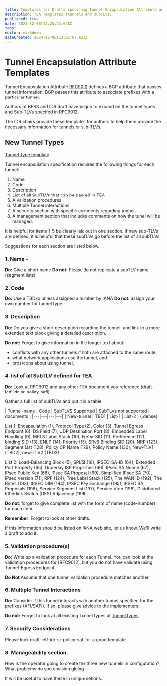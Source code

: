 ```yaml
---
title: Templates for Drafts specifing Tunnel Encapsulation Attribute additions (new Tunnels or SubTLVs ) 
description: TEA Templates (tunnels and subTLVs)  
published: true
date: 2024-12-06T13:25:23.648Z
tags: 
editor: markdown
dateCreated: 2024-12-06T13:02:07.632Z
---
```


# Tunnel Encapsulation Attribute Templates 

Tunnel Encapsulation Attribute [RFC9012](https://datatracker.ietf.org/doc/rfc9012/)
defines a BGP attribute that passes tunnel information. 
BGP passes this attribute to associate prefixes with a 
particular tunnel.  

Authors of BESS and IDR draft have begun to expand on the 
tunnel types and Sub-TLVs specifed in [RFC9012](https://datatracker.ietf.org/doc/rfc9012/).  

The IDR chairs provide these templates for authors to 
help them provide the necessary information for tunnels or 
sub-TLVs. 

## New Tunnel Types 
[Tunnel-type template](https://wiki.ietf.org/e/en/group/idr/TEA-templates/Tunnel)

Tunnel encapsulation specification requires the following things for each tunnel: 
1. Name
2. Code 
3. Description 
4. List of all SubTLVs that can be passed in TEA 
5. A validation procedures 
6. Multiple Tunnel interactions 
7. A security section with specific comments regarding tunnel, 
8. A management section that includes comments on how the tunel will be managed. 

It is helpful for items 1-5 be clearly laid out in one section. 
If new sub-TLVs are defined, it is helpful that these subTLVs 
go before the list of all subTLVs. 

Suggestions for each section are listed below. 


### 1. Name -

**Do:** Give a short name 
**Do not:** Please do not replicate a subTLV name (segment lists) 
### 2. Code 
**Do:** Use a TBDxx unless assigned a number by IANA
**Do not:** assign your own number for tunnel type

### 3. Description
**Do:** Do you give a short description regarding the tunnel, 
and link to a more extended text block giving a detailed description.  

**Do not:** Forget to give information in the longer text about:
- conflicts with any other tunnels if both are attached to the same route, 
- what network applications use the tunnel, and
- pros/cons about using tunnel, 


### 4. list of all SubTLV defined for TEA 

**Do:** Look at RFC9012 and any other TEA document you reference
(draft-ietf-idr-sr-policy-safi)
 
Gather a full list of subTLVs and put it in a table 

| Tunnel-name | Code | SubTLVS Supported | SubTLVs not supported | documents | 
|---|---|---|---|
| New-tunnel | TBD1 | List-1 | List-2 | 
{.dense}

List 1: Encapsulation (1), Protocol Type (2), Color (3), Tunnel Egress Endpoint (6), 	DS Field (7), UDP Destination Port (8), 
Embedded Label Handling (9), MPLS Label Stack (10), Prefix-SID (11), Preference (12), binding SID (13), ENLP (14), Priority (15),  SRv6 Binding SID (20), NRP (123), Segment List (128), 	Policy CP Name (129), Policy Name (130), New-TLV1 (TBD2), new-TLV2 (TBD3)

List 2: Load-Balancing Block (5), SPI/SI (16), IPSEC-SA-ID (64),
Extended Port Property (65), Underlay ISP Properties (66), IPsec SA Nonce (67), IPsec Public Key (68), 	IPsec SA Proposal (69), 	Simplified IPsec SA (70), IPsec Version (71), RPF (124), Tree Label Stack (125), The WAN ID (192), The Bytes (193), IPSEC DIM (194), 
IPSEC Key Exchange (195), IPSEC SA Proposals (196), Service Segment List (197), 	Service Vtep (198), 	Distributed Etherlink Switch (DES) Adjacency (199). 


**Do not**: forget to give complete list with the form of 
name (code-number) for each item. 

**Remember**: Forget to look at other drafts. 

If this information should be listed on IANA web site, 
let us know.  We'll write a draft to add it. 

### 5. Validation procedure(s) 

**Do:** Write up a validation procedure for each Tunnel. 
You can look at the validation procedures for [RFC9012], 
but you do not have validate using Tunnel-Egress Endpoint. 

**Do Not** Assume that one tunnel validation procedure
matches another. 

### 6. Multiple Tunnel Interactions 

**Do:** Consider if this tunnel interacts with another 
tunnel specified for the prefixes (AFI/SAFI). 
If so, please give advice to the implementers. 

**Do not:** Forget to look at all existing Tunnel types at
[Tunnel types](https://www.iana.org/assignments/bgp-tunnel-encapsulation/bgp-tunnel-encapsulation.xhtml)


### 7. Security Considerations 
Please look draft-ietf-idr-sr-policy-safi for a good template. 

### 8.  Manageability section. 

How is the operator going to create the three new tunnels in 
configuration?  What problems do you envision gluing 

It will be useful to have these in unique setions. 

###